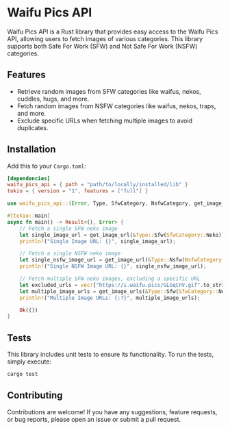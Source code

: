 # Waifu Pics API

Waifu Pics API is a Rust library that provides easy access to the Waifu Pics API, allowing users to fetch images of various categories. This library supports both Safe For Work (SFW) and Not Safe For Work (NSFW) categories.

## Features

- Retrieve random images from SFW categories like waifus, nekos, cuddles, hugs, and more.
- Fetch random images from NSFW categories like waifus, nekos, traps, and more.
- Exclude specific URLs when fetching multiple images to avoid duplicates.

## Installation

Add this to your `Cargo.toml`:

```toml
[dependencies]
waifu_pics_api = { path = "path/to/locally/installed/lib" }
tokio = { version = "1", features = ["full"] }
```

```rs
use waifu_pics_api::{Error, Type, SfwCategory, NsfwCategory, get_image_url, get_image_urls};

#[tokio::main]
async fn main() -> Result<(), Error> {
    // Fetch a single SFW neko image
    let single_image_url = get_image_url(&Type::Sfw(SfwCategory::Neko)).await?;
    println!("Single Image URL: {}", single_image_url);

    // Fetch a single NSFW neko image
    let single_nsfw_image_url = get_image_url(&Type::Nsfw(NsfwCategory::Neko)).await?;
    println!("Single NSFW Image URL: {}", single_nsfw_image_url);

    // Fetch multiple SFW neko images, excluding a specific URL
    let excluded_urls = vec!["https://i.waifu.pics/GLGqCnV.gif".to_string()];
    let multiple_image_urls = get_image_urls(&Type::Sfw(SfwCategory::Neko), excluded_urls).await?;
    println!("Multiple Image URLs: {:?}", multiple_image_urls);

    Ok(())
}
```

## Tests

This library includes unit tests to ensure its functionality. To run the tests, simply execute:

```sh
cargo test
```

## Contributing

Contributions are welcome! If you have any suggestions, feature requests, or bug reports, please open an issue or submit a pull request.
